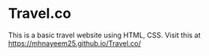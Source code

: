# Travel.co
This is a basic travel website using HTML, CSS.
Visit this at  https://mhnayeem25.github.io/Travel.co/
